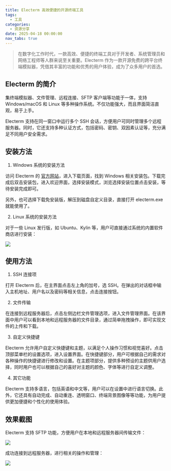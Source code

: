 ```yaml
---
title: Electerm 高效便捷的开源终端工具
tags:
  - 工具
categories:
  - 资源分享
date: 2025-04-18 00:00:00
nav_tabs: true
---
```


> 在数字化工作时代，一款高效、便捷的终端工具对于开发者、系统管理员和网络工程师等人群来说至关重要。Electerm 作为一款开源免费的跨平台终端模拟器，凭借其丰富的功能和优秀的用户体验，成为了众多用户的首选。

<!-- more -->

## Electerm 的简介

集终端模拟器、文件管理、远程连接、SFTP 客户端等功能于一体，支持 Windows/macOS 和 Linux 等多种操作系统。不仅功能强大，而且界面简洁直观，易于上手。

Electerm 支持在同一窗口中运行多个 SSH 会话，方便用户可同时管理多个远程服务器。同时，它还支持多种认证方式，包括密码、密钥、双因素认证等，充分满足不同用户安全需求。

## 安装方法

1. Windows 系统的安装方法

访问 Electerm 的 [官方网站](https://electerm.github.io/electerm/index-zh_cn.html)，进入下载页面，找到 Windows 相关安装包。下载完成后双击安装包，进入欢迎界面，选择安装模式，浏览选择安装位置点击安装，等待安装完成即可。

另外，也可选择下载免安装版，解压到磁盘自定义目录，直接打开 electerm.exe 就能使用了。

2. Linux 系统的安装方法

对于一些 Linux 发行版，如 Ubuntu、Kylin 等，用户可直接通过系统的内置软件商店进行安装：

![](https://cdn.dusays.com/2025/04/820-1.jpg)

## 使用方法

1. SSH 连接项

打开 Electerm 后，在主界面点击左上角的加号，选 SSH。在弹出的对话框中输入主机地址、用户名以及密码等相关信息，点击连接按钮。

2. 文件传输

在连接到远程服务器后，点击左侧边栏文件管理选项，进入文件管理界面。在该界面中用户可以看到本地和远程服务器的文件目录，通过简单拖拽操作，即可实现文件的上传和下载。

3. 自定义快捷键

Electerm 允许用户自定义快捷键和主题，以满足个人操作习惯和视觉喜好。点击顶部菜单栏的设置选项，进入设置界面。在快捷键部分，用户可根据自己的需求对各种操作的快捷键进行修改和设置。在主题项部分，提供多种预设的主题供用户选择，同时用户也可以根据自己的喜好对主题的颜色、字体等进行自定义调整。

4. 其它功能

Electerm 支持多语言，包括英语和中文等，用户可以在设置中进行语言切换。此外，它还具有自动完成、自动重连、透明窗口、终端背景图像等等功能，为用户提供更加便捷和个性化的使用体验。

## 效果截图

Electerm 支持 SFTP 功能，方便用户在本地和远程服务器间传输文件：

![](https://cdn.dusays.com/2025/04/820-2.jpg)

成功连接到远程服务器，进行相关的操作和管理：

![](https://cdn.dusays.com/2025/04/820-3.jpg)
